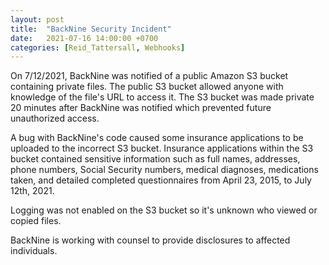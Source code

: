 ```yaml
---
layout: post
title:  "BackNine Security Incident"
date:   2021-07-16 14:00:00 +0700
categories: [Reid_Tattersall, Webhooks]
---
```

On 7/12/2021, BackNine was notified of a public Amazon S3 bucket containing private files. The public S3 bucket allowed anyone with knowledge of the file's URL to access it. The S3 bucket was made private 20 minutes after BackNine was notified which prevented future unauthorized access.

A bug with BackNine's code caused some insurance applications to be uploaded to the incorrect S3 bucket. Insurance applications within the S3 bucket contained sensitive information such as full names, addresses, phone numbers, Social Security numbers, medical diagnoses, medications taken, and detailed completed questionnaires from April 23, 2015, to July 12th, 2021.

Logging was not enabled on the S3 bucket so it's unknown who viewed or copied files.

BackNine is working with counsel to provide disclosures to affected individuals.
